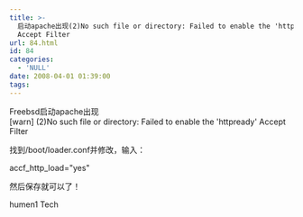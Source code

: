 ```yaml
---
title: >-
  启动apache出现(2)No such file or directory: Failed to enable the 'httpready'
  Accept Filter
url: 84.html
id: 84
categories:
  - 'NULL'
date: 2008-04-01 01:39:00
tags:
---
```


Freebsd启动apache出现  
\[warn\] (2)No such file or directory: Failed to enable the 'httpready' Accept Filter  
  
找到/boot/loader.conf并修改，输入：  
  
accf\_http\_load="yes"  
  
然后保存就可以了！  
  

humen1 Tech